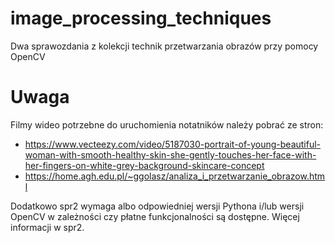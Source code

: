 # image_processing_techniques
Dwa sprawozdania z kolekcji technik przetwarzania obrazów przy pomocy OpenCV

# Uwaga
Filmy wideo potrzebne do uruchomienia notatników należy pobrać ze stron:

- https://www.vecteezy.com/video/5187030-portrait-of-young-beautiful-woman-with-smooth-healthy-skin-she-gently-touches-her-face-with-her-fingers-on-white-grey-background-skincare-concept
- https://home.agh.edu.pl/~ggolasz/analiza_i_przetwarzanie_obrazow.html

Dodatkowo spr2 wymaga albo odpowiedniej wersji Pythona i/lub wersji OpenCV w zależności czy płatne funkcjonalności są dostępne. Więcej informacji w spr2.
